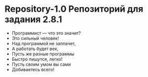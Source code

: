 # Repository-1.0 Репозиторий для задания 2.8.1

* Программист — что это значит?
* Это сильный человек!
* Над программой не заплачет,
* А работать будет век,
* Пусть же разные программы
* Быстро пишутся, легко!
* Пусть своим умом вы сами
* Добиваетесь всего!
